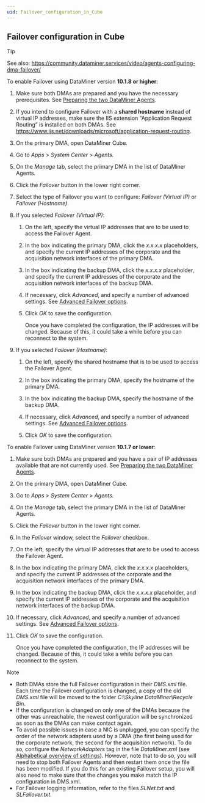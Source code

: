 ```yaml
---
uid: Failover_configuration_in_Cube
---
```


## Failover configuration in Cube

> [!TIP]
> See also:
> <https://community.dataminer.services/video/agents-configuring-dma-failover/>

To enable Failover using DataMiner version **10.1.8 or higher**:

1. Make sure both DMAs are prepared and you have the necessary prerequisites. See [Preparing the two DataMiner Agents](Preparing_the_two_DataMiner_Agents.md).

2. If you intend to configure Failover with a **shared hostname** instead of virtual IP addresses, make sure the IIS extension “Application Request Routing” is installed on both DMAs. See
<https://www.iis.net/downloads/microsoft/application-request-routing>.

3. On the primary DMA, open DataMiner Cube.

4. Go to *Apps* > *System Center* > *Agents.*

5. On the *Manage* tab, select the primary DMA in the list of DataMiner Agents.

6. Click the *Failover* button in the lower right corner.

7. Select the type of Failover you want to configure: *Failover (Virtual IP)* or *Failover (Hostname)*.

8. If you selected *Failover (Virtual IP)*:

    1. On the left, specify the virtual IP addresses that are to be used to access the Failover Agent.

    2. In the box indicating the primary DMA, click the *x.x.x.x* placeholders, and specify the current IP addresses of the corporate and the acquisition network interfaces of the primary DMA.

    3. In the box indicating the backup DMA, click the *x.x.x.x* placeholder, and specify the current IP addresses of the corporate and the acquisition network interfaces of the backup DMA.

    4. If necessary, click *Advanced*, and specify a number of advanced settings. See [Advanced Failover options](Advanced_Failover_options.md).

    5. Click *OK* to save the configuration.

        Once you have completed the configuration, the IP addresses will be changed. Because of this, it could take a while before you can reconnect to the system.

9. If you selected *Failover (Hostname)*:

    1. On the left, specify the shared hostname that is to be used to access the Failover Agent.

    2. In the box indicating the primary DMA, specify the hostname of the primary DMA.

    3. In the box indicating the backup DMA, specify the hostname of the backup DMA.

    4. If necessary, click *Advanced*, and specify a number of advanced settings. See [Advanced Failover options](Advanced_Failover_options.md).

    5. Click *OK* to save the configuration.

To enable Failover using DataMiner version **10.1.7 or lower**:

1. Make sure both DMAs are prepared and you have a pair of IP addresses available that are not currently used. See [Preparing the two DataMiner Agents](Preparing_the_two_DataMiner_Agents.md).

2. On the primary DMA, open DataMiner Cube.

3. Go to *Apps* > *System Center* > *Agents.*

4. On the *Manage* tab, select the primary DMA in the list of DataMiner Agents.

5. Click the *Failover* button in the lower right corner.

6. In the *Failover* window, select the *Failover* checkbox.

7. On the left, specify the virtual IP addresses that are to be used to access the Failover Agent.

8. In the box indicating the primary DMA, click the *x.x.x.x* placeholders, and specify the current IP addresses of the corporate and the acquisition network interfaces of the primary DMA.

9. In the box indicating the backup DMA, click the *x.x.x.x* placeholder, and specify the current IP addresses of the corporate and the acquisition network interfaces of the backup DMA.

10. If necessary, click *Advanced*, and specify a number of advanced settings. See [Advanced Failover options](Advanced_Failover_options.md).

11. Click *OK* to save the configuration.

    Once you have completed the configuration, the IP addresses will be changed. Because of this, it could take a while before you can reconnect to the system.

> [!NOTE]
> - Both DMAs store the full Failover configuration in their *DMS.xml* file. Each time the Failover configuration is changed, a copy of the old *DMS.xml* file will be moved to the folder *C:\\Skyline DataMiner\\Recycle Bin*.
> - If the configuration is changed on only one of the DMAs because the other was unreachable, the newest configuration will be synchronized as soon as the DMAs can make contact again.
> - To avoid possible issues in case a NIC is unplugged, you can specify the order of the network adapters used by a DMA (the first being used for the corporate network, the second for the acquisition network). To do so, configure the *NetworkAdapters* tag in the file *DataMiner.xml* (see [Alphabetical overview of settings](../../part_7/SkylineDataminerFolder/DataMiner_xml.md#alphabetical-overview-of-settings)). However, note that to do so, you will need to stop both Failover Agents and then restart them once the file has been modified. If you do this for an existing Failover setup, you will also need to make sure that the changes you make match the IP configuration in DMS.xml.
> - For Failover logging information, refer to the files *SLNet.txt* and *SLFailover.txt*.
>
